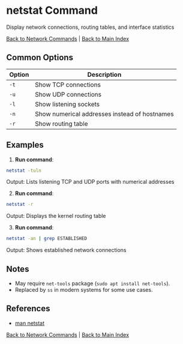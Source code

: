 # netstat Command

Display network connections, routing tables, and interface statistics

[Back to Network Commands](./index.md) | [Back to Main Index](../../README.md)

## Common Options

| Option | Description |
|--------|-------------|
| `-t` | Show TCP connections |
| `-u` | Show UDP connections |
| `-l` | Show listening sockets |
| `-n` | Show numerical addresses instead of hostnames |
| `-r` | Show routing table |

## Examples
1. **Run command**:
```bash
netstat -tuln
```
Output: Lists listening TCP and UDP ports with numerical addresses

2. **Run command**:
```bash
netstat -r
```
Output: Displays the kernel routing table

3. **Run command**:
```bash
netstat -an | grep ESTABLISHED
```
Output: Shows established network connections


## Notes
- May require `net-tools` package (`sudo apt install net-tools`).
- Replaced by `ss` in modern systems for some use cases.

## References
- [man netstat](https://man7.org/linux/man-pages/man8/netstat.8.html)

[Back to Network Commands](../index.md) | [Back to Main Index](../../README.md)